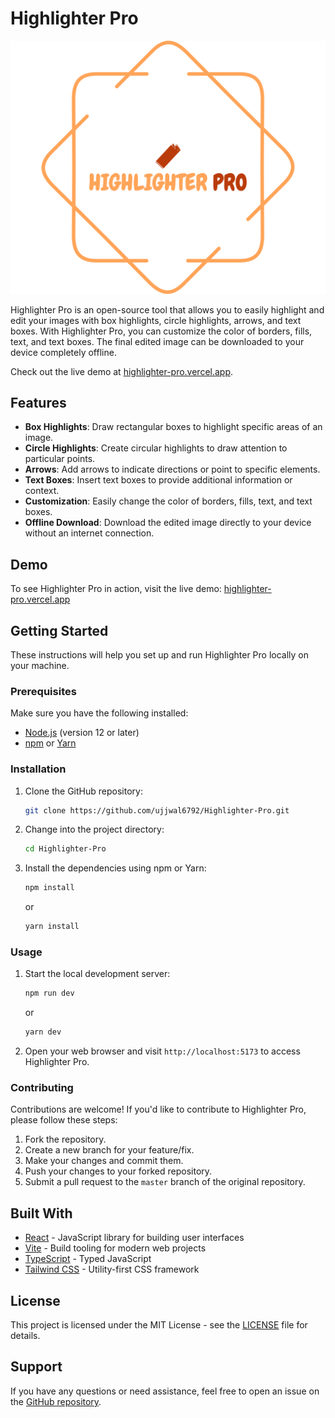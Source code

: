 # Highlighter Pro

![Highlighter Pro](https://github.com/ujjwal6792/Highlighter-Pro/blob/master/public/logo.svg)

Highlighter Pro is an open-source tool that allows you to easily highlight and edit your images with box highlights, circle highlights, arrows, and text boxes. With Highlighter Pro, you can customize the color of borders, fills, text, and text boxes. The final edited image can be downloaded to your device completely offline.

Check out the live demo at [highlighter-pro.vercel.app](https://highlighter-pro.vercel.app).

## Features

- **Box Highlights**: Draw rectangular boxes to highlight specific areas of an image.
- **Circle Highlights**: Create circular highlights to draw attention to particular points.
- **Arrows**: Add arrows to indicate directions or point to specific elements.
- **Text Boxes**: Insert text boxes to provide additional information or context.
- **Customization**: Easily change the color of borders, fills, text, and text boxes.
- **Offline Download**: Download the edited image directly to your device without an internet connection.

## Demo

To see Highlighter Pro in action, visit the live demo: [highlighter-pro.vercel.app](https://highlighter-pro.vercel.app)

## Getting Started

These instructions will help you set up and run Highlighter Pro locally on your machine.

### Prerequisites

Make sure you have the following installed:

- [Node.js](https://nodejs.org) (version 12 or later)
- [npm](https://www.npmjs.com) or [Yarn](https://yarnpkg.com)

### Installation

1. Clone the GitHub repository:

   ```bash
   git clone https://github.com/ujjwal6792/Highlighter-Pro.git
   ```

2. Change into the project directory:

   ```bash
   cd Highlighter-Pro
   ```

3. Install the dependencies using npm or Yarn:

   ```bash
   npm install
   ```

   or

   ```bash
   yarn install
   ```

### Usage

1. Start the local development server:

   ```bash
   npm run dev
   ```

   or

   ```bash
   yarn dev
   ```

2. Open your web browser and visit `http://localhost:5173` to access Highlighter Pro.

### Contributing

Contributions are welcome! If you'd like to contribute to Highlighter Pro, please follow these steps:

1. Fork the repository.
2. Create a new branch for your feature/fix.
3. Make your changes and commit them.
4. Push your changes to your forked repository.
5. Submit a pull request to the `master` branch of the original repository.

## Built With

- [React](https://reactjs.org) - JavaScript library for building user interfaces
- [Vite](https://vitejs.dev) - Build tooling for modern web projects
- [TypeScript](https://www.typescriptlang.org) - Typed JavaScript
- [Tailwind CSS](https://tailwindcss.com) - Utility-first CSS framework

## License

This project is licensed under the MIT License - see the [LICENSE](https://github.com/ujjwal6792/Highlighter-Pro/blob/main/LICENSE) file for details.

## Support

If you have any questions or need assistance, feel free to open an issue on the [GitHub repository](https://github.com/ujjwal6792/Highlighter-Pro/issues).
